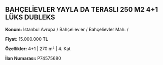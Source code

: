 ## BAHÇELİEVLER YAYLA DA TERASLI 250 M2 4+1 LÜKS DUBLEKS

**Konum:** İstanbul Avrupa / Bahçelievler / Bahçelievler Mah. /

**Fiyat:** 15.000.000 TL

**Özellikler:** 4+1 | 270 m² | 4. Kat

**İlan Numarası:** P74575680
